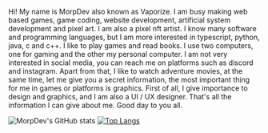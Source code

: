 Hi! My name is MorpDev also known as Vaporize. I am busy making web based games, game coding, website development, artificial system development and pixel art. I am also a pixel nft artist. I know many software and programming languages, but I am more interested in typescript, python, java, c and c++. I like to play games and read books. I use two computers, one for gaming and the other my personal computer. I am not very interested in social media, you can reach me on platforms such as discord and instagram. Apart from that, I like to watch adventure movies, at the same time, let me give you a secret information, the most important thing for me in games or platforms is graphics. First of all, I give importance to design and graphics, and I am also a UI / UX designer. That's all the information I can give about me. Good day to you all.

![MorpDev's GitHub stats](https://github-readme-stats.vercel.app/api?username=MorpDev&show_icons=true&theme=cobalt)
[![Top Langs](https://github-readme-stats.vercel.app/api/top-langs/?username=MorpDev)](https://github.com/anuraghazra/github-readme-stats)
